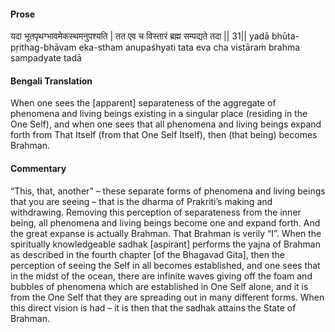 #### Prose 

यदा भूतपृथग्भावमेकस्थमनुपश्यति |
तत एव च विस्तारं ब्रह्म सम्पद्यते तदा || 31||
yadā bhūta-pṛithag-bhāvam eka-stham anupaśhyati
tata eva cha vistāraṁ brahma sampadyate tadā

 #### Bengali Translation 

When one sees the [apparent] separateness of the aggregate of phenomena and living beings existing in a singular place (residing in the One Self), and when one sees that all phenomena and living beings expand forth from That Itself (from that One Self Itself), then (that being) becomes Brahman. 

 #### Commentary 

“This, that, another” – these separate forms of phenomena and living beings that you are seeing – that is the dharma of Prakriti’s making and withdrawing. Removing this perception of separateness from the inner being, all phenomena and living beings become one and expand forth. And the great expanse is actually Brahman. That Brahman is verily “I”. When the spiritually knowledgeable sadhak [aspirant] performs the yajna of Brahman as described in the fourth chapter [of the Bhagavad Gita], then the perception of seeing the Self in all becomes established, and one sees that in the midst of the ocean, there are infinite waves giving off the foam and bubbles of phenomena which are established in One Self alone, and it is from the One Self that they are spreading out in many different forms. When this direct vision is had – it is then that the sadhak attains the State of Brahman.
